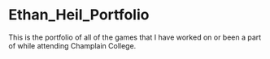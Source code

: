 # Ethan_Heil_Portfolio

This is the portfolio of all of the games that I have worked on or been a part of while attending Champlain College. 

